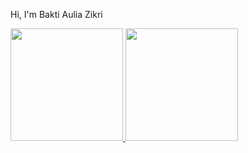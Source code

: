 Hi, I'm Bakti Aulia Zikri

<p align="left">
<a href="https://github.com/baktiauliazikri">
  <img height="180em" src="https://github-readme-stats-eight-theta.vercel.app/api?username=baktiauliazikri&show_icons=true&theme=algolia&include_all_commits=true&count_private=true"/>
  <img height="180em" src="https://github-readme-stats-eight-theta.vercel.app/api/top-langs/?username=baktiauliazikri&layout=compact&langs_count=8&theme=algolia"/>
</a>
</p>

